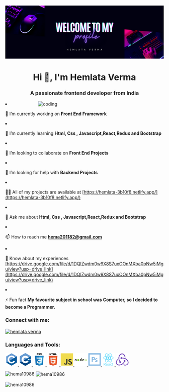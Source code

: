 ![banner](https://github.com/Hema10986/Hema10986/blob/main/Github%20banner.png.png)
<h1 align="center">Hi 👋, I'm Hemlata Verma</h1>
<h3 align="center">A passionate frontend developer from India</h3>
<img align ="right" alt="coding" width="400" src="https://steamuserimages-a.akamaihd.net/ugc/1631947648964785474/81CBA15178466DD47195A239232202E78987B714/?imw=637&imh=358&ima=fit&impolicy=Letterbox&imcolor=%23000000&letterbox=true"

- 🔭 I’m currently working on **Front End Framework**

- 🌱 I’m currently learning **Html, Css , Javascript,React,Redux and Bootstrap**

- 👯 I’m looking to collaborate on **Front End Projects**

- 🤝 I’m looking for help with **Backend Projects**

- 👨‍💻 All of my projects are available at [https://hemlata-3b10f8.netlify.app/](https://hemlata-3b10f8.netlify.app/)

- 💬 Ask me about **Html, Css , Javascript,React,Redux and Bootstrap**

- 📫 How to reach me **hema201182@gmail.com**

- 📄 Know about my experiences [https://drive.google.com/file/d/1DQIZwdm0w9X8S7uxOOnMXba0pNw5iMgu/view?usp=drive_link](https://drive.google.com/file/d/1DQIZwdm0w9X8S7uxOOnMXba0pNw5iMgu/view?usp=drive_link)

- ⚡ Fun fact **My favourite subject in school was Computer, so I decided to become a Programmer.**

<h3 align="left">Connect with me:</h3>
<p align="left">
<a href="https://linkedin.com/in/hemlata verma" target="blank"><img align="center" src="https://raw.githubusercontent.com/rahuldkjain/github-profile-readme-generator/master/src/images/icons/Social/linked-in-alt.svg" alt="hemlata verma" height="30" width="40" /></a>
</p>

<h3 align="left">Languages and Tools:</h3>
<p align="left"> <a href="https://www.cprogramming.com/" target="_blank" rel="noreferrer"> <img src="https://raw.githubusercontent.com/devicons/devicon/master/icons/c/c-original.svg" alt="c" width="40" height="40"/> </a> <a href="https://www.w3schools.com/cpp/" target="_blank" rel="noreferrer"> <img src="https://raw.githubusercontent.com/devicons/devicon/master/icons/cplusplus/cplusplus-original.svg" alt="cplusplus" width="40" height="40"/> </a> <a href="https://www.w3schools.com/css/" target="_blank" rel="noreferrer"> <img src="https://raw.githubusercontent.com/devicons/devicon/master/icons/css3/css3-original-wordmark.svg" alt="css3" width="40" height="40"/> </a> <a href="https://www.w3.org/html/" target="_blank" rel="noreferrer"> <img src="https://raw.githubusercontent.com/devicons/devicon/master/icons/html5/html5-original-wordmark.svg" alt="html5" width="40" height="40"/> </a> <a href="https://developer.mozilla.org/en-US/docs/Web/JavaScript" target="_blank" rel="noreferrer"> <img src="https://raw.githubusercontent.com/devicons/devicon/master/icons/javascript/javascript-original.svg" alt="javascript" width="40" height="40"/> </a> <a href="https://nodejs.org" target="_blank" rel="noreferrer"> <img src="https://raw.githubusercontent.com/devicons/devicon/master/icons/nodejs/nodejs-original-wordmark.svg" alt="nodejs" width="40" height="40"/> </a> <a href="https://www.photoshop.com/en" target="_blank" rel="noreferrer"> <img src="https://raw.githubusercontent.com/devicons/devicon/master/icons/photoshop/photoshop-line.svg" alt="photoshop" width="40" height="40"/> </a> <a href="https://reactjs.org/" target="_blank" rel="noreferrer"> <img src="https://raw.githubusercontent.com/devicons/devicon/master/icons/react/react-original-wordmark.svg" alt="react" width="40" height="40"/> </a> <a href="https://redux.js.org" target="_blank" rel="noreferrer"> <img src="https://raw.githubusercontent.com/devicons/devicon/master/icons/redux/redux-original.svg" alt="redux" width="40" height="40"/> </a> </p>

<p><img align="left" src="https://github-readme-stats.vercel.app/api/top-langs?username=hema10986&show_icons=true&locale=en&layout=compact" alt="hema10986" /></p>

<p>&nbsp;<img align="center" src="https://github-readme-stats.vercel.app/api?username=hema10986&show_icons=true&locale=en" alt="hema10986" /></p>

<p><img align="center" src="https://github-readme-streak-stats.herokuapp.com/?user=hema10986&" alt="hema10986" /></p>
